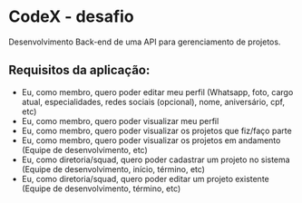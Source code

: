 # CodeX - desafio
Desenvolvimento Back-end de uma API para gerenciamento de projetos.

## Requisitos da aplicação:

* Eu, como membro, quero poder editar meu perfil (Whatsapp, foto, cargo atual, especialidades, redes sociais (opcional), nome, aniversário, cpf, etc)
* Eu, como membro, quero poder visualizar meu perfil
* Eu, como membro, quero poder visualizar os projetos que fiz/faço parte
* Eu, como membro, quero poder visualizar os projetos em andamento (Equipe de desenvolvimento, etc)
* Eu, como diretoria/squad, quero poder cadastrar um projeto no sistema (Equipe de desenvolvimento, início, término, etc)
* Eu, como diretoria/squad, quero poder editar um projeto existente (Equipe de desenvolvimento, término, etc)

